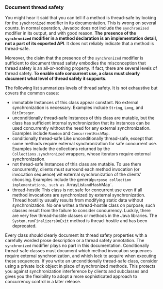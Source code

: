### Document thread safety

You might hear it said that you can tell if a method is thread-safe by looking for the `synchronized` modifier in its documentation. This is wrong on several counts. In normal operation, Javadoc does not include the `synchronized` modifier in its output, and with good reason. **The presence of the `synchronized` modifier in a method declaration is an implementation detail, not a part of its exported API**. It does not reliably indicate that a method is thread-safe.

Moreover, the claim that the presence of the `synchronized` modifier is sufficient to document thread safety embodies the misconception that thread safety is an all-or-nothing property. If fact, there are several levels of thread safety. **To enable safe concurrent use, a class must clearly document what level of thread safely it supports**.

The following list summarizes levels of thread safety. It is not exhaustive but covers the common cases:

- immutable
Instances of this class appear constant. No external synchronization is necessary. Examples include `String`, `Long`, and `BitInteger`.
- unconditionally thread-safe
Instances of this class are mutable, but the class has sufficient internal synchronization that its instances can be used concurrently without the need for any external synchronization. Examples include `Random` and `ConcurrentHashMap`.
- conditionally thread-safe
Like unconditionally thread-safe, except that some methods require external synchronization for safe concurrent use. Examples include the collections returned by the `Collections.synchronized` wrappers, whose iterators require external synchronization.
- not thread-safe
Instances of this class are mutable. To use them concurrently, clients must surround each method invocation (or invocation sequence) wit external synchronization of the clients' choosing. Examples include the general`purpose collection implementations, such as `ArrayList` and `HashMap`.
- thread-hostile
This class is not safe for concurrent use even if all method invocations are synchronized by external synchronization. Thread hostility usually results from modifying static data without synchronization. No one writes a thread-hostile class on purpose; such classes result from the failure to consider concurrency. Luckily, there are very few thread-hostile classes or methods in the Java libraries. The `System.runFinalizersOnExit` method is thread-hostile and has been deprecated.

Every class should clearly document its thread safety properties with a carefully worded prose description or a thread safety annotation. The `synchronized` modifier plays no part in this documentation. Conditionally thread-safe classes must document which method invocation sequences require external synchronization, and which lock to acquire when executing these sequences. If you write an unconditionally thread-safe class, consider using a private lock object in place of synchronized methods. This protects you against synchronization interference by clients and subclasses and gives you the flexibility to adopt a more sophisticated approach to concurrency control in a later release.